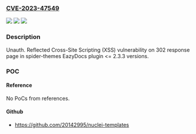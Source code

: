 ### [CVE-2023-47549](https://cve.mitre.org/cgi-bin/cvename.cgi?name=CVE-2023-47549)
![](https://img.shields.io/static/v1?label=Product&message=EazyDocs%20%E2%80%93%20Most%20Powerful%20Knowledge%20base%2C%20wiki%2C%20Documentation%20Builder%20Plugin%20(easy%20docs%2C%20knowledgebase)&color=blue)
![](https://img.shields.io/static/v1?label=Version&message=n%2Fa%3C%3D%202.3.3%20&color=brighgreen)
![](https://img.shields.io/static/v1?label=Vulnerability&message=CWE-79%20Improper%20Neutralization%20of%20Input%20During%20Web%20Page%20Generation%20('Cross-site%20Scripting')&color=brighgreen)

### Description

Unauth. Reflected Cross-Site Scripting (XSS) vulnerability on 302 response page in spider-themes EazyDocs plugin <= 2.3.3 versions.

### POC

#### Reference
No PoCs from references.

#### Github
- https://github.com/20142995/nuclei-templates

